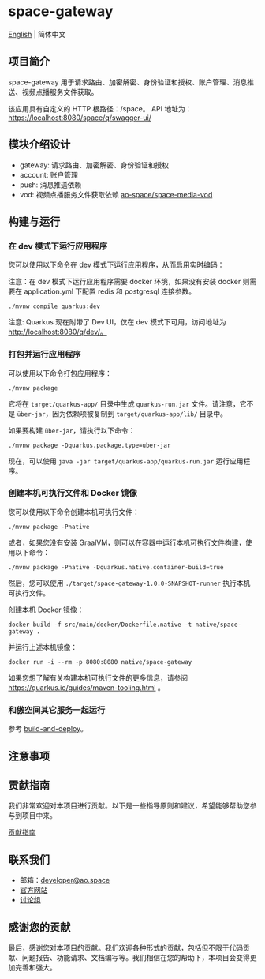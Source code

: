 # space-gateway

[English](./README.md) | 简体中文

## 项目简介

space-gateway 用于请求路由、加密解密、身份验证和授权、账户管理、消息推送、视频点播服务文件获取。

该应用具有自定义的 HTTP 根路径：/space。 API 地址为：<https://localhost:8080/space/q/swagger-ui/>

## 模块介绍设计

- gateway: 请求路由、加密解密、身份验证和授权
- account: 账户管理
- push: 消息推送依赖
- vod: 视频点播服务文件获取依赖 [ao-space/space-media-vod](https://github.com/ao-space/space-media-vod)

## 构建与运行

### 在 dev 模式下运行应用程序

您可以使用以下命令在 dev 模式下运行应用程序，从而启用实时编码：

注意：在 dev 模式下运行应用程序需要 docker 环境，如果没有安装 docker 则需要在 application.yml 下配置 redis 和 postgresql 连接参数。

```shell
./mvnw compile quarkus:dev
```

注意: Quarkus 现在附带了 Dev UI，仅在 dev 模式下可用，访问地址为 <http://localhost:8080/q/dev/。>

### 打包并运行应用程序

可以使用以下命令打包应用程序：

```shell
./mvnw package
```

它将在 `target/quarkus-app/` 目录中生成 `quarkus-run.jar` 文件。请注意，它不是 `über-jar`，因为依赖项被复制到 `target/quarkus-app/lib/` 目录中。

如果要构建 `über-jar`，请执行以下命令：

```shell
./mvnw package -Dquarkus.package.type=uber-jar
```

现在，可以使用 `java -jar target/quarkus-app/quarkus-run.jar` 运行应用程序。

### 创建本机可执行文件和 Docker 镜像

您可以使用以下命令创建本机可执行文件：

```shell
./mvnw package -Pnative
```

或者，如果您没有安装 GraalVM，则可以在容器中运行本机可执行文件构建，使用以下命令：

```shell
./mvnw package -Pnative -Dquarkus.native.container-build=true
```

然后，您可以使用 `./target/space-gateway-1.0.0-SNAPSHOT-runner` 执行本机可执行文件。

创建本机 Docker 镜像：

```shell
docker build -f src/main/docker/Dockerfile.native -t native/space-gateway .
```

并运行上述本机镜像：

```text
docker run -i --rm -p 8080:8080 native/space-gateway
```

如果您想了解有关构建本机可执行文件的更多信息，请参阅 <https://quarkus.io/guides/maven-tooling.html> 。

### 和傲空间其它服务一起运行

参考 [build-and-deploy](https://github.com/ao-space/ao.space/blob/dev/docs/cn/build-and-deploy.md)。

## 注意事项

## 贡献指南

我们非常欢迎对本项目进行贡献。以下是一些指导原则和建议，希望能够帮助您参与到项目中来。

[贡献指南](https://github.com/ao-space/ao.space/blob/dev/docs/cn/contribution-guidelines.md)

## 联系我们

- 邮箱：<developer@ao.space>
- [官方网站](https://ao.space)
- [讨论组](https://slack.ao.space)

## 感谢您的贡献

最后，感谢您对本项目的贡献。我们欢迎各种形式的贡献，包括但不限于代码贡献、问题报告、功能请求、文档编写等。我们相信在您的帮助下，本项目会变得更加完善和强大。
